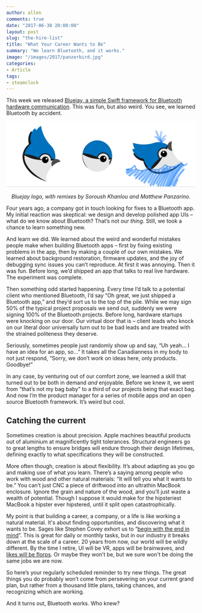 ```yaml
---
author: allen
comments: true
date: "2017-06-30 20:00:00"
layout: post
slug: "the-hire-list"
title: "What Your Career Wants to Be"
summary: "We learn Bluetooth, and it works."
image: "/images/2017/panzerbird.jpg"
categories:
- Article
tags:
- steamclock
---
```


This week we released [Bluejay, a simple Swift framework for Bluetooth hardware communication](http://github.com/steamclock/bluejay). This was fun, but also weird. You see, we learned Bluetooth by accident.

<img style='border-bottom: 1px solid #ddd' src='/images/2017/bluejays.jpg'>
<p style='text-align: center'><i>Bluejay logo, with remixes by Soroush Khanlou and Matthew Panzarino.</i></p>

Four years ago, a company got in touch looking for fixes to a Bluetooth app. My initial reaction was skeptical: we design and develop polished app UIs &ndash; what do we know about Bluetooth? That’s not our *thing*. Still, we took a chance to learn something new.

And learn we did. We learned about the weird and wonderful mistakes people make when building Bluetooth apps &ndash; first by fixing existing problems in the app, then by making a couple of our own mistakes. We learned about background restoration, firmware updates, and the joy of debugging sync issues you can’t reproduce. At first it was annoying. Then it was fun. Before long, we’d shipped an app that talks to real live hardware. The experiment was complete.

Then something odd started happening. Every time I’d talk to a potential client who mentioned Bluetooth, I’d say “Oh great, we just shipped a Bluetooth app,” and they’d sort us to the top of the pile. While we may sign 50% of the typical project proposals we send out, suddenly we were signing 100% of the Bluetooth projects. Before long, hardware startups were knocking on our door. Our virtual door that is &ndash; client leads who knock on our literal door universally turn out to be bad leads and are treated with the strained politeness they deserve.

Seriously, sometimes people just randomly show up and say, “Uh yeah… I have an idea for an app, so…” It takes all the Canadianness in my body to not just respond, “Sorry, we don’t work on ideas here, only products. Goodbye!”

In any case, by venturing out of our comfort zone, we learned a skill that turned out to be both in demand *and* enjoyable. Before we knew it, we went from “that’s not my bag baby” to a third of our projects being that exact bag. And now I’m the product manager for a series of mobile apps *and* an open source Bluetooth framework. It’s weird but cool.

## Catching the current

Sometimes creation is about precision. Apple machines beautiful products out of aluminium at magnificently tight tolerances. Structural engineers go to great lengths to ensure bridges will endure through their design lifetimes, defining exactly to what specifications they will be constructed. 

More often though, creation is about flexibility. It’s about adapting as you go and making use of what you learn. There’s a saying among people who work with wood and other natural materials: “It will tell you what it wants to be.” You can’t just CNC a piece of driftwood into an ultrathin MacBook enclosure. Ignore the grain and nature of the wood, and you’ll just waste a wealth of potential. Though I suppose it would make for the hipsteriest MacBook a hipster ever hipstered, until it split open catastrophically.

My point is that building a career, a company, or a life is like working a natural material. It's about finding opportunities, and discovering what it wants to be. Sages like Stephen Covey exhort us to “[begin with the end in mind](https://www.stephencovey.com/7habits/7habits-habit2.php)”. This is great for daily or monthly tasks, but in our industry it breaks down at the scale of a career. 20 years from now, our world will be wildly different. By the time I retire, UI will be VR, apps will be brainwaves, and [likes will be florps](https://twitter.com/actioncookbook/status/684515262712967170). Or maybe they won’t be, but we sure won't be doing the same jobs we are now.

So here’s your regularly scheduled reminder to try new things. The great things you do probably won’t come from persevering on your current grand plan, but rather from a thousand little plans, taking chances, and recognizing which are working.

And it turns out, Bluetooth works. Who knew?